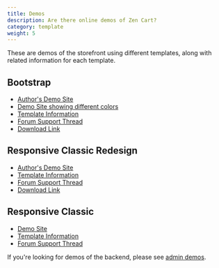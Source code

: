 ```yaml
---
title: Demos
description: Are there online demos of Zen Cart?
category: template
weight: 5
---
```


These are demos of the storefront using different templates, along with related information for each template.

## Bootstrap 
- [Author's Demo Site](https://zc158.vinosdefrutastropicales.com/zc158/index.php)
- [Demo Site showing different colors](https://jeandret.com/)
- [Template Information](/user/template/bootstrap/) 
- [Forum Support Thread](https://www.zen-cart.com/showthread.php?223910)
- [Download Link](https://www.zen-cart.com/downloads.php?do=file&id=2191)

## Responsive Classic Redesign
- [Author's Demo Site](https://www.zencartdemo.com/)
- [Template Information](/user/template/responsive_classic_redesign/)
- [Forum Support Thread](https://www.zen-cart.com/showthread.php?230683)
- [Download Link](https://www.zen-cart.com/downloads.php?do=file&id=2403)

## Responsive Classic 
- [Demo Site](https://thatsoftwareguy2.com/thatsoft_demo_5/)
- [Template Information](/user/template/responsive_classic/)
- [Forum Support Thread](https://www.zen-cart.com/showthread.php?219735)

If you're looking for demos of the backend, please see [admin demos](/user/admin/demos/).
